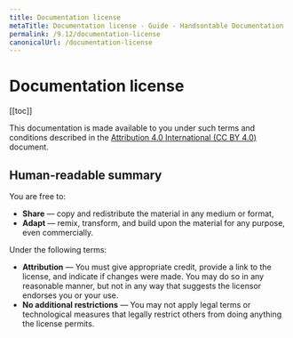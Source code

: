 ```yaml
---
title: Documentation license
metaTitle: Documentation license - Guide - Handsontable Documentation
permalink: /9.12/documentation-license
canonicalUrl: /documentation-license
---
```


# Documentation license

[[toc]]

This documentation is made available to you under such terms and conditions described in the [Attribution 4.0 International (CC BY 4.0)](https://creativecommons.org/licenses/by/4.0) document.

## Human-readable summary

You are free to:

- **Share** — copy and redistribute the material in any medium or format,
- **Adapt** — remix, transform, and build upon the material for any purpose, even commercially.

Under the following terms:

- **Attribution** — You must give appropriate credit, provide a link to the license, and indicate if changes were made. You may do so in any reasonable manner, but not in any way that suggests the licensor endorses you or your use.
- **No additional restrictions** — You may not apply legal terms or technological measures that legally restrict others from doing anything the license permits.
